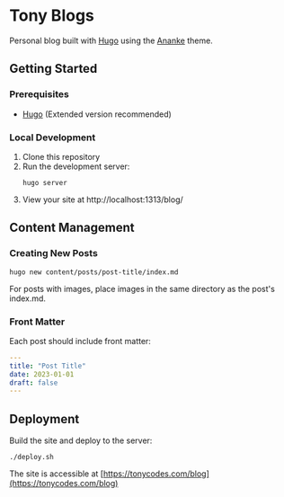 # Tony Blogs

Personal blog built with [Hugo](https://gohugo.io/) using the [Ananke](https://github.com/theNewDynamic/gohugo-theme-ananke) theme.

## Getting Started

### Prerequisites
- [Hugo](https://gohugo.io/installation/) (Extended version recommended)

### Local Development
1. Clone this repository
2. Run the development server:
   ```
   hugo server
   ```
3. View your site at http://localhost:1313/blog/

## Content Management

### Creating New Posts
```
hugo new content/posts/post-title/index.md
```

For posts with images, place images in the same directory as the post's index.md.

### Front Matter
Each post should include front matter:
```yaml
---
title: "Post Title"
date: 2023-01-01
draft: false
---
```

## Deployment
Build the site and deploy to the server:
```
./deploy.sh
```

The site is accessible at [https://tonycodes.com/blog](https://tonycodes.com/blog)